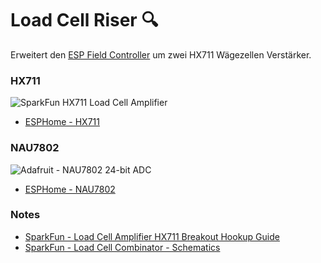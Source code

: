 # Load Cell Riser :mag:

Erweitert den [ESP Field Controller](../) um zwei HX711 Wägezellen Verstärker.

### HX711
![SparkFun HX711 Load Cell Amplifier](https://esphome.io/_images/hx711-full.jpg)

* [ESPHome - HX711](https://esphome.io/components/sensor/hx711)

### NAU7802
![Adafruit - NAU7802 24-bit ADC](https://cdn-learn.adafruit.com/assets/assets/000/137/924/large1024/adafruit_products_double.jpg?1750770735)

* [ESPHome - NAU7802]([https://esphome.io/components/sensor/hx711](https://esphome.io/components/sensor/nau7802))



### Notes

* [SparkFun - Load Cell Amplifier HX711 Breakout Hookup Guide](https://learn.sparkfun.com/tutorials/load-cell-amplifier-hx711-breakout-hookup-guide)
* [SparkFun - Load Cell Combinator - Schematics](https://cdn.sparkfun.com/datasheets/Sensors/ForceFlex/SparkFun%20Load%20Sensor%20Combinator%20v11.pdf)
